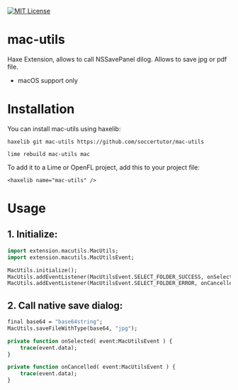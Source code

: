 [![MIT License](https://img.shields.io/badge/license-MIT-blue.svg?style=flat)](LICENSE.md)

# mac-utils
Haxe Extension, allows to call NSSavePanel dilog.
Allows to save jpg or pdf file.
- macOS support only

# Installation

You can install mac-utils using haxelib:

	haxelib git mac-utils https://github.com/soccertutor/mac-utils
    
	lime rebuild mac-utils mac


To add it to a Lime or OpenFL project, add this to your project file:

	<haxelib name="mac-utils" />

# Usage

## 1. Initialize:

```haxe
import extension.macutils.MacUtils;
import extension.macutils.MacUtilsEvent;

MacUtils.initialize();
MacUtils.addEventListener(MacUtilsEvent.SELECT_FOLDER_SUCCESS, onSelected);
MacUtils.addEventListener(MacUtilsEvent.SELECT_FOLDER_ERROR, onCancelled);
```

## 2. Call native save dialog:

```haxe
final base64 = "base64string";
MacUtils.saveFileWithType(base64, "jpg");

private function onSelected( event:MacUtilsEvent ) {
	trace(event.data);
}

private function onCancelled( event:MacUtilsEvent ) {
	trace(event.data);
}
```